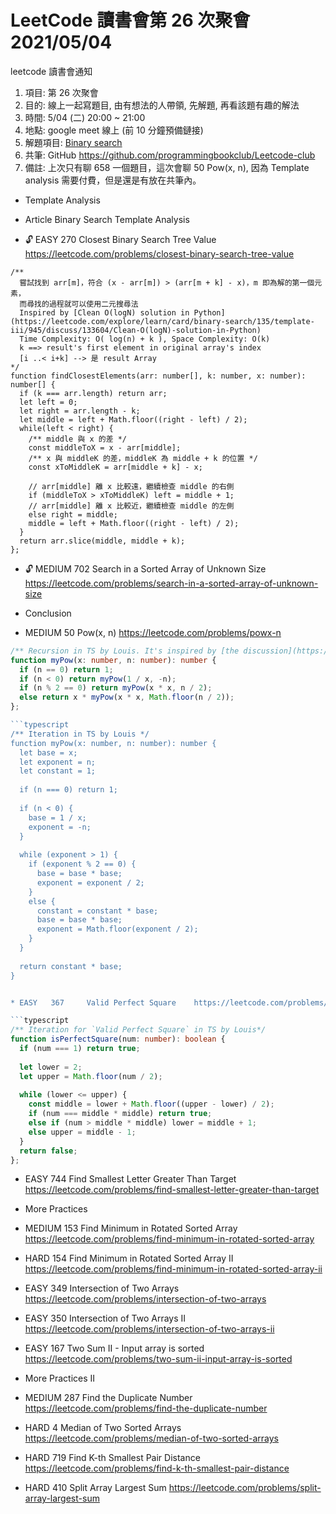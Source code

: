 # LeetCode 讀書會第 26 次聚會 2021/05/04

  leetcode 讀書會通知
 1. 項目: 第 26 次聚會
 2. 目的: 線上一起寫題目, 由有想法的人帶領, 先解題, 再看該題有趣的解法
 3. 時間: 5/04 (二) 20:00 ~ 21:00
 4. 地點: google meet 線上 (前 10 分鐘預備鏈接)
 5. 解題項目:  [Binary search](https://leetcode.com/explore/learn/card/binary-search)
 6. 共筆: GitHub https://github.com/programmingbookclub/Leetcode-club
 7. 備註: 上次只有聊 658 一個題目，這次會聊  50	 Pow(x, n), 因為 Template analysis 需要付費，但是還是有放在共筆內。

* Template Analysis

* Article Binary Search Template Analysis

* 🔓	 EASY	 270	 Closest Binary Search Tree Value	 https://leetcode.com/problems/closest-binary-search-tree-value

```typescript=
/** 
  嘗試找到 arr[m]，符合 (x - arr[m]) > (arr[m + k] - x)，m 即為解的第一個元素，
  而尋找的過程就可以使用二元搜尋法
  Inspired by [Clean O(logN) solution in Python](https://leetcode.com/explore/learn/card/binary-search/135/template-iii/945/discuss/133604/Clean-O(logN)-solution-in-Python)
  Time Complexity: O( log(n) + k ), Space Complexity: O(k)
  k ==> result's first element in original array's index
  [i ..< i+k] --> 是 result Array
*/
function findClosestElements(arr: number[], k: number, x: number): number[] {
  if (k === arr.length) return arr;
  let left = 0;
  let right = arr.length - k;
  let middle = left + Math.floor((right - left) / 2);
  while(left < right) {
    /** middle 與 x 的差 */
    const middleToX = x - arr[middle];
    /** x 與 middleK 的差，middleK 為 middle + k 的位置 */
    const xToMiddleK = arr[middle + k] - x;

    // arr[middle] 離 x 比較遠，繼續檢查 middle 的右側
    if (middleToX > xToMiddleK) left = middle + 1;
    // arr[middle] 離 x 比較近，繼續檢查 middle 的左側
    else right = middle;
    middle = left + Math.floor((right - left) / 2);
  }
  return arr.slice(middle, middle + k);
};
```

* 🔓	 MEDIUM	 702	 Search in a Sorted Array of Unknown Size	 https://leetcode.com/problems/search-in-a-sorted-array-of-unknown-size

* Conclusion

* MEDIUM	 50	 Pow(x, n)	 https://leetcode.com/problems/powx-n

```typescript
/** Recursion in TS by Louis. It's inspired by [the discussion](https://leetcode.com/explore/learn/card/binary-search/137/conclusion/982/discuss/19546/Short-and-easy-to-understand-solution) */
function myPow(x: number, n: number): number {
  if (n == 0) return 1;
  if (n < 0) return myPow(1 / x, -n);
  if (n % 2 == 0) return myPow(x * x, n / 2);
  else return x * myPow(x * x, Math.floor(n / 2));
};

```typescript
/** Iteration in TS by Louis */
function myPow(x: number, n: number): number {
  let base = x;
  let exponent = n;
  let constant = 1;
  
  if (n === 0) return 1;
  
  if (n < 0) {
    base = 1 / x;
    exponent = -n;
  }
  
  while (exponent > 1) {
    if (exponent % 2 == 0) {
      base = base * base;
      exponent = exponent / 2;
    }
    else {
      constant = constant * base;
      base = base * base;
      exponent = Math.floor(exponent / 2);
    }
  }
  
  return constant * base;
}


* EASY	 367	 Valid Perfect Square	 https://leetcode.com/problems/valid-perfect-square

```typescript
/** Iteration for `Valid Perfect Square` in TS by Louis*/
function isPerfectSquare(num: number): boolean {
  if (num === 1) return true;
  
  let lower = 2;
  let upper = Math.floor(num / 2);
  
  while (lower <= upper) {
    const middle = lower + Math.floor((upper - lower) / 2);
    if (num === middle * middle) return true;
    else if (num > middle * middle) lower = middle + 1;
    else upper = middle - 1;
  }
  return false;
};
```

* EASY	 744	 Find Smallest Letter Greater Than Target	 https://leetcode.com/problems/find-smallest-letter-greater-than-target

* More Practices

* MEDIUM	 153	 Find Minimum in Rotated Sorted Array	 https://leetcode.com/problems/find-minimum-in-rotated-sorted-array

* HARD	 154	 Find Minimum in Rotated Sorted Array II	 https://leetcode.com/problems/find-minimum-in-rotated-sorted-array-ii

* EASY	 349	 Intersection of Two Arrays	 https://leetcode.com/problems/intersection-of-two-arrays

* EASY	 350	 Intersection of Two Arrays II	 https://leetcode.com/problems/intersection-of-two-arrays-ii

* EASY	 167	 Two Sum II - Input array is sorted	 https://leetcode.com/problems/two-sum-ii-input-array-is-sorted

* More Practices II

* MEDIUM	 287	 Find the Duplicate Number	 https://leetcode.com/problems/find-the-duplicate-number

* HARD	 4	 Median of Two Sorted Arrays	 https://leetcode.com/problems/median-of-two-sorted-arrays

* HARD	 719	 Find K-th Smallest Pair Distance	 https://leetcode.com/problems/find-k-th-smallest-pair-distance 

* HARD	 410	 Split Array Largest Sum	 https://leetcode.com/problems/split-array-largest-sum
